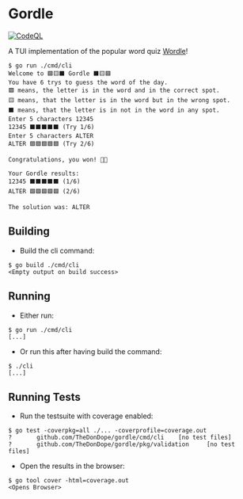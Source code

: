 # Gordle

[![CodeQL](https://github.com/TheDonDope/gordle/actions/workflows/codeql-analysis.yml/badge.svg)](https://github.com/TheDonDope/gordle/actions/workflows/codeql-analysis.yml)

A TUI implementation of the popular word quiz [Wordle](https://www.powerlanguage.co.uk/wordle/)!

```shell
$ go run ./cmd/cli
Welcome to 🟩🟨⬛ Gordle ⬛🟨🟩
You have 6 trys to guess the word of the day.
🟩 means, the letter is in the word and in the correct spot.
🟨 means, that the letter is in the word but in the wrong spot.
⬛ means, that the letter is in not in the word in any spot.
Enter 5 characters 12345
12345 ⬛⬛⬛⬛⬛ (Try 1/6)
Enter 5 characters ALTER
ALTER 🟩🟩🟩🟩🟩 (Try 2/6)

Congratulations, you won! 🥳🥳

Your Gordle results:
12345 ⬛⬛⬛⬛⬛ (1/6)
ALTER 🟩🟩🟩🟩🟩 (2/6)

The solution was: ALTER
```

## Building

- Build the cli command:

```shell
$ go build ./cmd/cli
<Empty output on build success>
```

## Running

- Either run:

```shell
$ go run ./cmd/cli
[...]
```

- Or run this after having build the command:

```shell
$ ./cli
[...]
```

## Running Tests

- Run the testsuite with coverage enabled:

```shell
$ go test -coverpkg=all ./... -coverprofile=coverage.out
?       github.com/TheDonDope/gordle/cmd/cli    [no test files]
?       github.com/TheDonDope/gordle/pkg/validation     [no test files]
```

- Open the results in the browser:

```shell
$ go tool cover -html=coverage.out
<Opens Browser>
```
